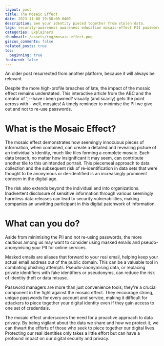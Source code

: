 ```yaml
---
layout: post
title: The Mosaic Effect
date: 2023-11-08 19:50:00-0400
description: See your identity pieced together from stolen data.
tags: security-awareness awareness education mosaic-effect PII passwords
categories: Explainers
thumbnail: /assets/img/mosaic-effect.png
giscus_comments: false
related_posts: true
toc:
  beginning: true
featured: false
---
```


An older post resurrected from another platform, because it will always be relevant.

Despite the more high-profile breaches of late, the impact of the mosaic effect remains understated. This <h ref="https://www.abc.net.au/news/2023-05-18/data-breaches-your-identity-interactive/102175688">interactive article</a> from the ABC and the creator of <h ref="https://haveibeenpwned.com/">';--have i been pwned?</a> visually (and scarily) gets the point across with - well, mosaics! A timely reminder to minimise the PII we give out and not to re-use passwords. 

# What is the Mosaic Effect?
The mosaic effect demonstrates how seemingly innocuous pieces of information, when combined, can create a detailed and revealing picture of an individual's identity, much like tiles forming a complete mosaic. Each data breach, no matter how insignificant it may seem, can contribute another tile to this unintended portrait. This piecemeal approach to data collection and the subsequent risk of re-identification in data sets that were thought to be anonymous or de-identified is an increasingly prominent concern in the digital age.

The risk also extends beyond the individual and into organizations. Inadvertent disclosure of sensitive information through various seemingly harmless data releases can lead to security vulnerabilities, making companies an unwitting participant in this digital patchwork of information.

# What can you do?
Aside from minimising the PII and not re-using passwords, the more cautious among us may want to consider using masked emails and pseudo-anonymising your PII for online services. 

Masked emails are aliases that forward to your real email, helping keep your actual email address out of the public domain. This can be a valuable tool in combating phishing attempts. Pseudo-anonymising data, or replacing private identifiers with fake identifiers or pseudonyms, can reduce the risk of identity theft or data misuse.

Password managers are more than just convenience tools; they're a crucial component in the fight against the mosaic effect. They encourage strong, unique passwords for every account and service, making it difficult for attackers to piece together your digital identity even if they gain access to one set of credentials.

The mosaic effect underscores the need for a proactive approach to data privacy. By being vigilant about the data we share and how we protect it, we can thwart the efforts of those who seek to piece together our digital lives. Protecting our real identities only takes a little effort but can have a profound impact on our digital security and privacy.
